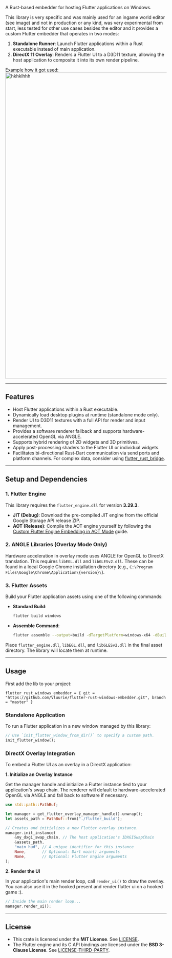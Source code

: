 
A Rust-based embedder for hosting Flutter applications on Windows.


This library is very specific and was mainly used for an ingame world editor (see image) and not in production or any kind, was very experimental from start, less tested for other use cases besides the editor and it
provides a custom Flutter embedder that operates in two modes:


1.  **Standalone Runner**: Launch Flutter applications within a Rust executable instead of main application.
2.  **DirectX 11 Overlay**: Renders a Flutter UI to a D3D11 texture, allowing the host application to composite it into its own render pipeline.

Example how it got used: 
 <img width="1919" height="955" alt="hkhklhhh" src="https://github.com/user-attachments/assets/422646d0-6536-4a94-86f7-3f4049795efa" />

-----


## Features

  * Host Flutter applications within a Rust executable.
  * Dynamically load desktop plugins at runtime (standalone mode only).
  * Render UI to D3D11 textures with a full API for render and input management.
  * Provides a software renderer fallback and supports hardware-accelerated OpenGL via ANGLE.
  * Supports hybrid rendering of 2D widgets and 3D primitives.
  * Apply post-processing shaders to the Flutter UI or individual widgets.
  * Facilitates bi-directional Rust-Dart communication via send ports and platform channels. For complex data, consider using [flutter\_rust\_bridge](https://github.com/fzyzcjy/flutter_rust_bridge).

-----

## Setup and Dependencies

### 1\. Flutter Engine

This library requires the `flutter_engine.dll` for version **3.29.3**.

  * **JIT (Debug)**: Download the pre-compiled JIT engine from the official Google Storage API release ZIP.
  * **AOT (Release)**: Compile the AOT engine yourself by following the [Custom Flutter Engine Embedding in AOT Mode](https://github.com/flutter/engine/blob/main/docs/Custom-Flutter-Engine-Embedding-in-AOT-Mode.md) guide.

### 2\. ANGLE Libraries (Overlay Mode Only)

Hardware acceleration in overlay mode uses ANGLE for OpenGL to DirectX translation. This requires `libEGL.dll` and `libGLESv2.dll`. These can be found in a local Google Chrome installation directory (e.g., `C:\Program Files\Google\Chrome\Application\{version}\`).

### 3\. Flutter Assets

Build your Flutter application assets using one of the following commands:

  * **Standard Build**:
    ```bash
    flutter build windows
    ```
  * **Assemble Command**:
    ```bash
    flutter assemble --output=build -dTargetPlatform=windows-x64 -dBuildMode={build_mode} {build_mode}_bundle_windows-x64_assets
    ```

Place `flutter_engine.dll`, `libEGL.dll`, and `libGLESv2.dll` in the final asset directory. The library will locate them at runtime.

-----

## Usage

First add the lib to your project:
```
flutter_rust_windows_embedder = { git = "https://github.com/Vluurie/flutter-rust-windows-embedder.git", branch = "master" }
```

### Standalone Application

To run a Flutter application in a new window managed by this library:

```rust
// Use `init_flutter_window_from_dir()` to specify a custom path.
init_flutter_window();
```

### DirectX Overlay Integration

To embed a Flutter UI as an overlay in a DirectX application:

**1. Initialize an Overlay Instance**

Get the manager handle and initialize a Flutter instance tied to your application's swap chain. The renderer will default to hardware-accelerated OpenGL via ANGLE and fall back to software if necessary.

```rust
use std::path::PathBuf;

let manager = get_flutter_overlay_manager_handle().unwrap();
let assets_path = PathBuf::from("./flutter_build");

// Creates and initializes a new Flutter overlay instance.
manager.init_instance(
    &my_dxgi_swap_chain, // The host application's IDXGISwapChain
    &assets_path,
    "main_hud", // A unique identifier for this instance
    None,       // Optional: Dart main() arguments
    None,       // Optional: Flutter Engine arguments
);
```

**2. Render the UI**

In your application's main render loop, call `render_ui()` to draw the overlay.
You can also use it in the hooked present and render flutter ui on a hooked game :).

```rust
// Inside the main render loop...
manager.render_ui();
```

-----

## License

  * This crate is licensed under the **MIT License**. See [LICENSE](https://www.google.com/search?q=./LICENSE).
  * The Flutter engine and its C API bindings are licensed under the **BSD 3-Clause License**. See [LICENSE-THIRD-PARTY](https://www.google.com/search?q=./LICENSE-THIRD-PARTY).
